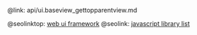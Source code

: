 @link: api/ui.baseview_gettopparentview.md

@seolinktop: [web ui framework](https://webix.com)
@seolink: [javascript library list](https://webix.com/widget/list/)